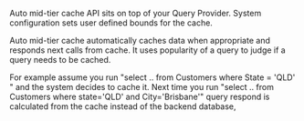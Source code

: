 Auto mid-tier cache API sits on top of your Query Provider. System configuration sets user defined bounds for the cache.

Auto mid-tier cache automatically caches data when appropriate and responds next calls from cache. It uses popularity of a query to judge if a query needs to be cached.

For example assume you run "select .. from Customers where State = 'QLD' " and the system decides to cache it. Next time you run "select .. from Customers where state='QLD' and City='Brisbane'" query respond is calculated from the cache instead of the backend database,